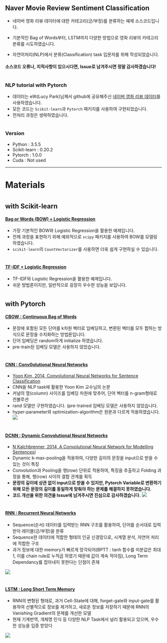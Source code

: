 ## Naver Movie Review Sentiment Classification
 - 네이버 영화 리뷰 데이터에 대한 카테고리(긍/부정)를 분류하는 예제 소스코드입니다.

 - 기본적인 Bag of Words부터, LSTM까지 다양한 방법으로 영화 리뷰의 카테고리 분류를 시도하였습니다.

 - 자연어처리(NLP)에서 분류(Classification) task 입문자를 위해 작성되었습니다.

#### **소스코드 오류나, 지적사항이 있으시다면, Issue로 남겨주시면 정말 감사하겠습니다!**

#

### NLP tutorial with Pytorch
 - 데이터는 e9t(Lucy Park)님께서 github에 공유해주신 [네이버 영화 리뷰 데이터](https://github.com/e9t/nsmc)를 사용하였습니다.
 - 모든 코드는 `Scikit-learn`과 `Pytorch` 패키지를 사용하여 구현되었습니다.
 - 전처리 과정은 생략하였습니다.

#

### Version
 - Python : 3.5.5
 - Scikit-learn : 0.20.2
 - Pytorch : 1.0.0
 - Cuda : Not used


---
# Materials
#

## with Scikit-learn
#### [Bag or Words (BOW) + Logistic Regression](https://github.com/DonghyungKo/naver_movie_review_sentiment_classification/blob/master/BOW/BOW.ipynb)
 - 가장 기본적인 BOW와 Logistic Regression을 활용한 예제입니다.
 - 전체 과정을 표현하기 위해 예외적으로 `scipy` 패키지를 사용하여 BOW를 모델링 하였습니다.
 - `scikit-learn`의 `CountVectorizer`를 사용하면 더욱 쉽게 구현하실 수 있습니다.
#

#### [TF-IDF + Logistic Regression](https://github.com/DonghyungKo/naver_movie_review_sentiment_classification/blob/master/TF-IDF)
 - TF-IDF와 Logistic Regression을 활용한 예제입니다.
 - 쉬운 방법론이지만, 일반적으로 굉장히 우수한 성능을 보입니다.

#

## with Pytorch
#### [CBOW : Continuous Bag of Words](https://github.com/DonghyungKo/naver_movie_review_sentiment_classification/blob/master/CBOW/CBOW.ipynb)
 - 문장에 포함된 모든 단어를 k차원 벡터로 임베딩하고, 변환된 벡터를 모두 합하는 방식으로 문장을 수치화하는 방법론입니다.
 - 단어 임베딩은 random하게 initialize 하였습니다.
 - pre-train된 임베딩 모델은 사용하지 않았습니다.
#

#### [CNN : Conv0olutional Neural Networks](https://github.com/DonghyungKo/naver_movie_review_sentiment_classification/blob/master/CNN%20(Yoon%20Kim%2C%202014)/CNN.ipynb)
 - [Yoon Kim, 2014, Convolutional Neural Networks for Sentence Classification](https://www.aclweb.org/anthology/D14-1181)
 - CNN을 NLP task에 활용한 Yoon Kim 교수님의 논문
 - 커널의 열(column) 사이즈를 임베딩 차원에 맞추어, 단어 벡터를 n-gram형태로 컨볼루션
 - rand 모델만 구현하였습니다. (pre-trained 임베딩 모델은 사용하지 않았습니다.
 - hyper-parameter와 optimization-algorithm은 원문과 다르게 적용하였습니다.
 ![](https://datawarrior.files.wordpress.com/2016/10/cnn.png?w=640)

#

#### [DCNN : Dynamic Convolutional Neural Networks](https://github.com/DonghyungKo/naver_movie_review_sentiment_classification/blob/master/DCNN%20(%E2%80%8EKalchbrenner%2C%202014)/DCNN.ipynb)
 - [N Kalchbrenner, 2014, A Convolutional Neural Network for Modelling Sentences](https://arxiv.org/pdf/1404.2188.pdf))
 - Dynamic k-max-pooling을 적용하여, 다양한 길이의 문장을 input으로 받을 수 있는 것이 특징
 - Convolution과 Pooling을 행(row) 단위로 적용하여, 특징을 추출하고 Folding 과정을 통해, 행(row) 사이의 결합 관계를 획득
 - **문장의 길이에 상관 없이 input으로 받을 수 있지만, Pytorch Variable로 변환하기 위해 모든 문장의 길이를 동일하게 맞춰야 하는 문제를 해결하지 못하였습니다.**
 - **코드 개선을 위한 의견을 Issue에 남겨주시면 진심으로 감사하겠습니다.**
 ![](https://i.imgur.com/hDtaWjl.jpg)

#

#### [RNN : Recurrent Neural Networks](https://github.com/DonghyungKo/naver_movie_review_sentiment_classification/blob/master/RNN/RNN.ipynb)
 - Sequence(순서) 데이터를 입력받는 RNN 구조를 활용하여, 단어를 순서대로 입력 받아 레이블(긍/부정)을 분류
 - Sequence한 데이터에 적합한 형태의 인공 신경망으로, 시계열 분석, 자연어 처리에 적합한 구조
 - 과거 정보에 대한 memory가 빠르게 망각되어(BPTT : tanh 함수를 미분값은 최대 1, 이를 chain rule로 누적곱 하였기 때문에 값이 계속 작아짐), Long Term Dependancy를 잡아내지 못한다는 단점이 존재

![](https://cdn-images-1.medium.com/max/1600/1*ungLVaw-HBfP39vH-WEt_A.png)

#

#### [LSTM : Long Short Term Memory](https://github.com/DonghyungKo/naver_movie_review_sentiment_classification/blob/master/LSTM/LSTM.ipynb)
 - RNN의 변형된 형태로, 과거 Cell-State에 대해, forget-gate와 input-gate를 활용하여 선별적으로 정보를 제거하고, 새로운 정보를 저장하기 때문에 RNN의 Vanishing Gradient의 문제를 개선한 모델
 - 현재 기계번역, 개체명 인식 등 다양한 NLP Task에서 널리 활용되고 있으며, 우수한 성능을 입증 받았다

![](https://cdn-images-1.medium.com/max/1600/1*z4qT1SIp79JZ21x86w_4gA.jpeg)
